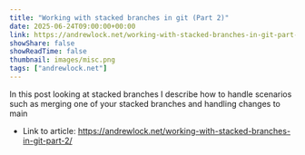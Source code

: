 ```yaml
---
title: "Working with stacked branches in git (Part 2)"
date: 2025-06-24T09:00:00+00:00
link: https://andrewlock.net/working-with-stacked-branches-in-git-part-2/
showShare: false
showReadTime: false
thumbnail: images/misc.png
tags: ["andrewlock.net"]
---
```

In this post looking at stacked branches I describe how to handle scenarios such as merging one of your stacked branches and handling changes to main

- Link to article: https://andrewlock.net/working-with-stacked-branches-in-git-part-2/